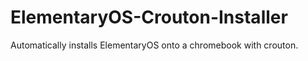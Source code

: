 # ElementaryOS-Crouton-Installer
Automatically installs ElementaryOS onto a chromebook with crouton.
